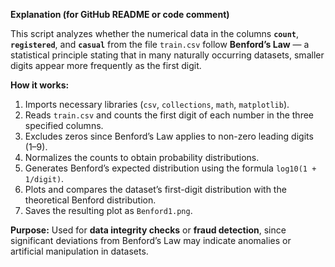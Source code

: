 **Explanation (for GitHub README or code comment)**

This script analyzes whether the numerical data in the columns **`count`**, **`registered`**, and **`casual`** from the file `train.csv` follow **Benford’s Law** — a statistical principle stating that in many naturally occurring datasets, smaller digits appear more frequently as the first digit.

**How it works:**

1. Imports necessary libraries (`csv`, `collections`, `math`, `matplotlib`).
2. Reads `train.csv` and counts the first digit of each number in the three specified columns.
3. Excludes zeros since Benford’s Law applies to non-zero leading digits (1–9).
4. Normalizes the counts to obtain probability distributions.
5. Generates Benford’s expected distribution using the formula `log10(1 + 1/digit)`.
6. Plots and compares the dataset’s first-digit distribution with the theoretical Benford distribution.
7. Saves the resulting plot as `Benford1.png`.

**Purpose:**
Used for **data integrity checks** or **fraud detection**, since significant deviations from Benford’s Law may indicate anomalies or artificial manipulation in datasets.

